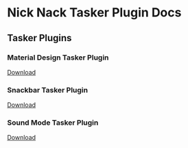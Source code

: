 # Nick Nack Tasker Plugin Docs

## Tasker Plugins

### Material Design Tasker Plugin
[Download](https://play.google.com/store/apps/details?id=com.nick.mowen.materialdesignplugin)

### Snackbar Tasker Plugin
[Download](https://play.google.com/store/apps/details?id=com.nick.mowen.sceneplugin)

### Sound Mode Tasker Plugin
[Download](https://play.google.com/store/apps/details?id=com.nick.mowen.soundplugin)
